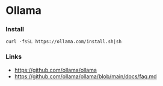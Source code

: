 # Ollama

### Install
```
curl -fsSL https://ollama.com/install.sh|sh
```

### Links

* https://github.com/ollama/ollama
* https://github.com/ollama/ollama/blob/main/docs/faq.md
